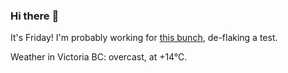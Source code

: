 ### Hi there :wave:

It's Friday! I'm probably working for [this bunch](https://github.com/kohofinancial), de-flaking a test.

Weather in Victoria BC: overcast, at +14°C.
